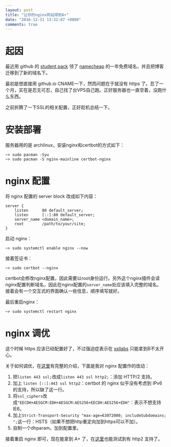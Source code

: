 ```yaml
---
layout: post
title: "让你的nginx网站得到A+"
date: "2016-12-31 13:32:07 +0800"
comments: true
---
```


# 起因

最近用 github 的 [student pack](https://education.github.com/pack) 领了 [namecheap](https://www.namecheap.com/) 的一年免费域名，并且把博客迁移到了新的域名下。

最初是想直接用 github.io CNAME一下，然而问题在于就没有 https 了。忍了一个月，实在是忍无可忍，自己找了台VPS自己跑。正好服务器也一直空着，没跑什么东西。

之前折腾了一下SSL的相关配置，正好趁机总结一下。

# 安装部署

服务器用的是 archlinux，安装nginx和certbot的方式如下：

```
~> sudo pacman -Syu
~> sudo pacman -S nginx-mainline certbot-nginx
```

# nginx 配置

将 nginx 配置的 server block 改成如下内容：

```
server {
    listen      80 default_server;
    listen      [::]:80 default_server;
    server_name <domain_name>;
    root        /path/to/your/site;
}
```

启动 nginx：

```
~> sudo systemctl enable nginx --now
```

接着签证书：

```
~> sudo certbot --nginx
```

certbot会修改nginx配置，因此需要以root身份运行。另外这个nginx插件会读nginx配置判断域名，因此在nginx配置的`server_name`处应该填入完整的域名。
接着会有一个交互式的界面确认一些信息，顺序填写就好。

最后重启nginx：

```
~> sudo systemctl restart nginx
```

# nginx 调优

这个时候 https 应该已经配置好了，不过强迫症表示在 [ssllabs](https://www.ssllabs.com/ssltest/analyze.html) 只能拿到B不太开心。

关于如何调优，在[这里](https://raymii.org/s/tutorials/Strong_SSL_Security_On_nginx.html)有完整的介绍，下面是我对 nginx 配置作的改动：

1. 把`listen 443 ssl;`改成`listen 443 ssl http2;`：添加 HTTP/2 支持。
2. 加上 `listen [::]:443 ssl http2`：certbot 的 nginx 似乎没有考虑到 IPv6 的支持，所以缺了这一行。
3. 将`ssl_ciphers`改成`"EECDH+AESGCM:EDH+AESGCM:AES256+EECDH:AES256+EDH"`：表示不想支持IE6。
4. 加上`Strict-Transport-Security "max-age=63072000; includeSubdomains; ";`这一行：HSTS（如果不想把http重定向加到https可以不加）。
5. 自制一个dhparam，加到配置里。

接着重启 nginx 即可，现在能拿到 A+ 了，在[这里](https://tools.keycdn.com/http2-test)也能测试到有 http2 支持了。

